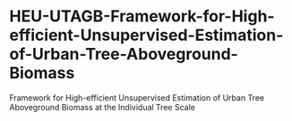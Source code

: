 # HEU-UTAGB-Framework-for-High-efficient-Unsupervised-Estimation-of-Urban-Tree-Aboveground-Biomass
Framework for High-efficient Unsupervised Estimation of Urban Tree Aboveground Biomass at the Individual Tree Scale
